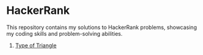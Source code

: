 # HackerRank
This repository contains my solutions to HackerRank problems, showcasing my coding skills and problem-solving abilities.

1. [Type of Triangle](https://github.com/Obparadox/HackerRank/blob/master/SQL/Advanced%20SELECT/what-type-of-triangle.sql)
